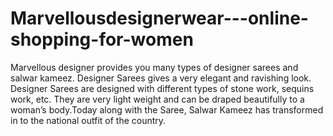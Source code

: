 Marvellousdesignerwear---online-shopping-for-women
==================================================

Marvellous designer provides you many types of designer  sarees and salwar kameez. Designer Sarees gives a very elegant and ravishing look. Designer Sarees are designed with different types of stone work, sequins work, etc. They are very light weight and can be draped beautifully to a woman’s body.Today along with the Saree, Salwar Kameez has transformed in to the national outfit of the country.
